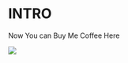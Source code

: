 # INTRO


Now You can Buy Me Coffee Here

<a href="https://www.buymeacoffee.com/devop47"><img src="https://img.buymeacoffee.com/button-api/?text=Buy me a coffee&emoji=&slug=devop47&button_colour=FFDD00&font_colour=000000&font_family=Poppins&outline_colour=000000&coffee_colour=ffffff" /></a>
